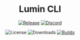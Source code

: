 <div align="center">

# Lumin CLI
[![Release](https://img.shields.io/github/v/release/lumin-dev/LuminCLI)](https://github.com/lumin-dev/LuminCLI/releases/latest)
[![Discord](https://img.shields.io/discord/1105688855375511642?logo=discord&logoColor=white&label=discord&color=4d3dff)](https://discord.gg/cwwcZtqJAt)

![License](https://img.shields.io/github/license/lumin-dev/LuminCLI)
![Downloads](https://img.shields.io/github/downloads/lumin-dev/LuminCLI/latest/total)
[![Builds](https://img.shields.io/github/actions/workflow/status/lumin-dev/LuminCLI/release.yml?label=builds)](https://github.com/lumin-dev/LuminCLI/actions)

</div>